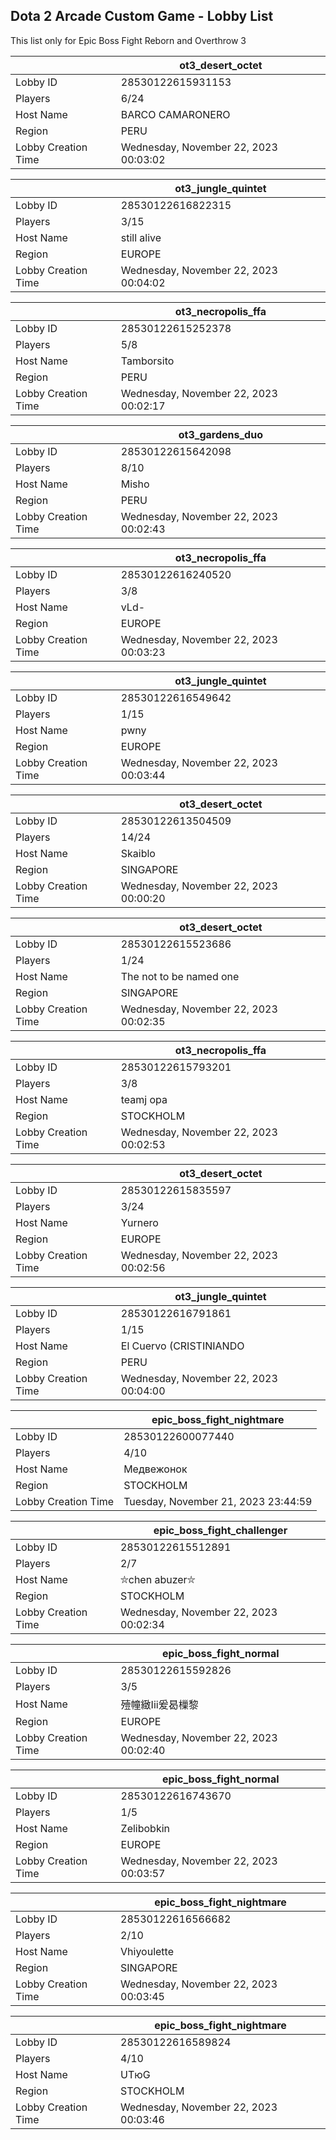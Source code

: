 ## Dota 2 Arcade Custom Game - Lobby List

This list only for Epic Boss Fight Reborn and Overthrow 3

|  | ot3_desert_octet |
| ------ | ------ |
| Lobby ID | 28530122615931153 |
| Players | 6/24 |
| Host Name | BARCO CAMARONERO |
| Region | PERU |
| Lobby Creation Time | Wednesday, November 22, 2023 00:03:02 |


|  | ot3_jungle_quintet |
| ------ | ------ |
| Lobby ID | 28530122616822315 |
| Players | 3/15 |
| Host Name | still alive |
| Region | EUROPE |
| Lobby Creation Time | Wednesday, November 22, 2023 00:04:02 |


|  | ot3_necropolis_ffa |
| ------ | ------ |
| Lobby ID | 28530122615252378 |
| Players | 5/8 |
| Host Name | Tamborsito |
| Region | PERU |
| Lobby Creation Time | Wednesday, November 22, 2023 00:02:17 |


|  | ot3_gardens_duo |
| ------ | ------ |
| Lobby ID | 28530122615642098 |
| Players | 8/10 |
| Host Name | Misho |
| Region | PERU |
| Lobby Creation Time | Wednesday, November 22, 2023 00:02:43 |


|  | ot3_necropolis_ffa |
| ------ | ------ |
| Lobby ID | 28530122616240520 |
| Players | 3/8 |
| Host Name | vLd- |
| Region | EUROPE |
| Lobby Creation Time | Wednesday, November 22, 2023 00:03:23 |


|  | ot3_jungle_quintet |
| ------ | ------ |
| Lobby ID | 28530122616549642 |
| Players | 1/15 |
| Host Name | pwny |
| Region | EUROPE |
| Lobby Creation Time | Wednesday, November 22, 2023 00:03:44 |


|  | ot3_desert_octet |
| ------ | ------ |
| Lobby ID | 28530122613504509 |
| Players | 14/24 |
| Host Name | Skaiblo |
| Region | SINGAPORE |
| Lobby Creation Time | Wednesday, November 22, 2023 00:00:20 |


|  | ot3_desert_octet |
| ------ | ------ |
| Lobby ID | 28530122615523686 |
| Players | 1/24 |
| Host Name | The not to be named one |
| Region | SINGAPORE |
| Lobby Creation Time | Wednesday, November 22, 2023 00:02:35 |


|  | ot3_necropolis_ffa |
| ------ | ------ |
| Lobby ID | 28530122615793201 |
| Players | 3/8 |
| Host Name | teamj opa |
| Region | STOCKHOLM |
| Lobby Creation Time | Wednesday, November 22, 2023 00:02:53 |


|  | ot3_desert_octet |
| ------ | ------ |
| Lobby ID | 28530122615835597 |
| Players | 3/24 |
| Host Name | Yurnero |
| Region | EUROPE |
| Lobby Creation Time | Wednesday, November 22, 2023 00:02:56 |


|  | ot3_jungle_quintet |
| ------ | ------ |
| Lobby ID | 28530122616791861 |
| Players | 1/15 |
| Host Name | El Cuervo (CRISTINIANDO |
| Region | PERU |
| Lobby Creation Time | Wednesday, November 22, 2023 00:04:00 |


|  | epic_boss_fight_nightmare |
| ------ | ------ |
| Lobby ID | 28530122600077440 |
| Players | 4/10 |
| Host Name | Медвежонок |
| Region | STOCKHOLM |
| Lobby Creation Time | Tuesday, November 21, 2023 23:44:59 |


|  | epic_boss_fight_challenger |
| ------ | ------ |
| Lobby ID | 28530122615512891 |
| Players | 2/7 |
| Host Name | ⛥chen abuzer⛥ |
| Region | STOCKHOLM |
| Lobby Creation Time | Wednesday, November 22, 2023 00:02:34 |


|  | epic_boss_fight_normal |
| ------ | ------ |
| Lobby ID | 28530122615592826 |
| Players | 3/5 |
| Host Name | 殪幢緻Iii爰曷樔黎 |
| Region | EUROPE |
| Lobby Creation Time | Wednesday, November 22, 2023 00:02:40 |


|  | epic_boss_fight_normal |
| ------ | ------ |
| Lobby ID | 28530122616743670 |
| Players | 1/5 |
| Host Name | Zelibobkin |
| Region | EUROPE |
| Lobby Creation Time | Wednesday, November 22, 2023 00:03:57 |


|  | epic_boss_fight_nightmare |
| ------ | ------ |
| Lobby ID | 28530122616566682 |
| Players | 2/10 |
| Host Name | Vhiyoulette |
| Region | SINGAPORE |
| Lobby Creation Time | Wednesday, November 22, 2023 00:03:45 |


|  | epic_boss_fight_nightmare |
| ------ | ------ |
| Lobby ID | 28530122616589824 |
| Players | 4/10 |
| Host Name | UTюG |
| Region | STOCKHOLM |
| Lobby Creation Time | Wednesday, November 22, 2023 00:03:46 |


